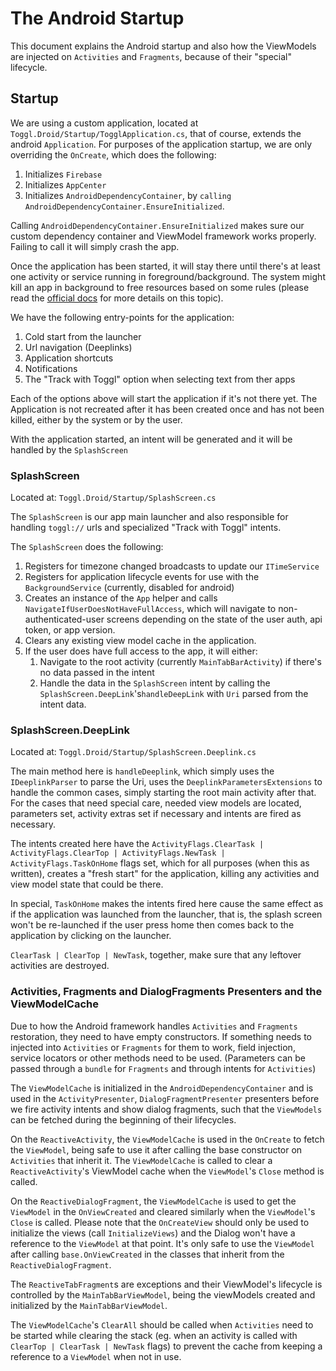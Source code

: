 # The Android Startup

This document explains the Android startup and also how the ViewModels are injected on `Activities` and `Fragments`, because of their "special" lifecycle.

## Startup

We are using a custom application, located at `Toggl.Droid/Startup/TogglApplication.cs`, that of course, extends the android `Application`. For purposes of the application startup, we are only overriding the `OnCreate`, which does the following:
1. Initializes `Firebase`
1. Initializes `AppCenter`
1. Initializes `AndroidDependencyContainer`, by `calling AndroidDependencyContainer.EnsureInitialized`.

Calling `AndroidDependencyContainer.EnsureInitialized` makes sure our custom dependency container and ViewModel framework works properly. Failing to call it will simply crash the app.

Once the application has been started, it will stay there until there's at least one activity or service running in foreground/background. The system might kill an app in background to free resources based on some rules (please read the [official docs](https://developer.android.com/topic/performance/memory-overview.html) for more details on this topic). 

We have the following entry-points for the application:

1. Cold start from the launcher
2. Url navigation (Deeplinks)
3. Application shortcuts
4. Notifications
5. The "Track with Toggl" option when selecting text from ther apps 

Each of the options above will start the application if it's not there yet. The Application is not recreated after it has been created once and has not been killed, either by the system or by the user.

With the application started, an intent will be generated and it will be handled by the `SplashScreen`

### SplashScreen

Located at: `Toggl.Droid/Startup/SplashScreen.cs`

The `SplashScreen` is our app main launcher and also responsible for handling `toggl://` urls and specialized "Track with Toggl" intents.

The `SplashScreen` does the following:

1. Registers for timezone changed broadcasts to update our `ITimeService`
1. Registers for application lifecycle events for use with the `BackgroundService` (currently, disabled for android)
1. Creates an instance of the `App` helper and calls `NavigateIfUserDoesNotHaveFullAccess`, which will navigate to non-authenticated-user screens depending on the state of the user auth, api token, or app version.
1. Clears any existing view model cache in the application. 
1. If the user does have full access to the app, it will either:
   1. Navigate to the root activity (currently `MainTabBarActivity`) if there's no data passed in the intent
   1. Handle the data in the `SplashScreen` intent by calling the `SplashScreen.DeepLink`'s`handleDeepLink` with `Uri` parsed from the intent data.
   
### SplashScreen.DeepLink

Located at: `Toggl.Droid/Startup/SplashScreen.Deeplink.cs`

The main method here is `handleDeeplink`, which simply uses the `IDeeplinkParser` to parse the Uri, uses the `DeeplinkParametersExtensions` to handle the common cases, simply starting the root main activity after that. For the cases that need special care, needed view models are located, parameters set, activity extras set if necessary and intents are fired as necessary.

The intents created here have the `ActivityFlags.ClearTask | ActivityFlags.ClearTop | ActivityFlags.NewTask | ActivityFlags.TaskOnHome` flags set, which for all purposes (when this as written), creates a "fresh start" for the application, killing any activities and view model state that could be there. 

In special, `TaskOnHome` makes the intents fired here cause the same effect as if the application was launched from the launcher, that is, the splash screen won't be re-launched if the user press home then comes back to the application by clicking on the launcher.

`ClearTask | ClearTop | NewTask`, together, make sure that any leftover activities are destroyed.

### Activities, Fragments and DialogFragments Presenters and the ViewModelCache

Due to how the Android framework handles `Activities` and `Fragments` restoration, they need to have empty constructors. If something needs to injected into `Activities` or `Fragments` for them to work, field injection, service locators or other methods need to be used. (Parameters can be passed through a `bundle` for `Fragments` and through intents for `Activities`)

The `ViewModelCache` is initialized in the `AndroidDependencyContainer` and is used in the `ActivityPresenter`, `DialogFragmentPresenter` presenters before we fire activity intents and show dialog fragments, such that the `ViewModels` can be fetched during the beginning of their lifecycles.

On the `ReactiveActivity`, the `ViewModelCache` is used in the `OnCreate` to fetch the `ViewModel`, being safe to use it after calling the base constructor on `Activities` that inherit it. The `ViewModelCache` is called to clear a `ReactiveActivity`'s ViewModel cache when the `ViewModel`'s `Close` method is called.

On the `ReactiveDialogFragment`, the `ViewModelCache` is used to get the `ViewModel` in the `OnViewCreated` and cleared similarly when the `ViewModel`'s `Close` is called. Please note that the `OnCreateView` should only be used to initialize the views (call `InitializeViews`) and the Dialog won't have a reference to the `ViewModel` at that point.
It's only safe to use the `ViewModel` after calling `base.OnViewCreated` in the classes that inherit from the `ReactiveDialogFragment`.

The `ReactiveTabFragment`s are exceptions and their ViewModel's lifecycle is controlled by the `MainTabBarViewModel`, being the viewModels created and initialized by the `MainTabBarViewModel`. 

The `ViewModelCache`'s `ClearAll` should be called when `Activities` need to be started while clearing the stack (eg. when an activity is called with `ClearTop | ClearTask | NewTask` flags) to prevent the cache from keeping a reference to a `ViewModel` when not in use.
